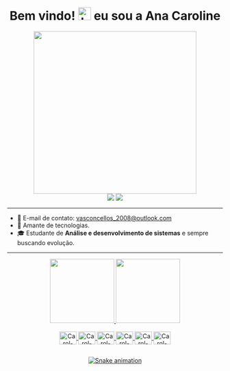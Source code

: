 <h1 align="center">Bem vindo! <img src="https://raw.githubusercontent.com/kaueMarques/kaueMarques/master/hi.gif" height="30" alt="hand saying ola"width="30px" alt="hand_saying_ hi"> eu sou a Ana Caroline</h1>

<div align="center">
   <img height="380em" src="https://c.tenor.com/yAZPoxFg7O4AAAAd/naruto-homework.gif"/>
</div>
<div align="center">
<a href="https://www.instagram.com/anacaroline.vasconcellos/" target="_blank"><img src="https://img.shields.io/badge/Instagram-E4405F?style=for-the-badge&logo=instagram&logoColor=white" target="_blank"></a>
  <a href="https://www.linkedin.com/in/ana-caroline-vasconcellos/" target="_blank"><img src="https://img.shields.io/badge/LinkedIn-0077B5?style=for-the-badge&logo=linkedin&logoColor=white" target="_blank"></a>
</div> 


***
- 📧 E-mail de contato: vasconcellos_2008@outlook.com
- 🎯 Amante de tecnologias.
- 🎓 Estudante de **Análise e desenvolvimento de sistemas** e sempre buscando evolução.

***

<div align="center">
  <a href="https://github.com/JovemDevv">
  <img height="150em" src="https://github-readme-stats.vercel.app/api?username=JovemDevv&show_icons=true&theme=outrun&include_all_commits=true&count_private=true"/>
  <img height="150em" src="https://github-readme-stats.vercel.app/api/top-langs/?username=JovemDevv&layout=compact&langs_count=7&theme=outrun"/>
</div>
  

<div align="center" style="display: inline_block"><br>
 <img align="center" alt="Carol-Lnx" height="30" width="40" src="https://cdn.jsdelivr.net/gh/devicons/devicon/icons/linux/linux-original.svg">
 <img align="center" alt="Carol-Js" height="30" width="40" src="https://cdn.jsdelivr.net/gh/devicons/devicon/icons/javascript/javascript-original.svg">
 <img align="center" alt="Carol-HTML" height="30" width="40" src="https://cdn.jsdelivr.net/gh/devicons/devicon/icons/html5/html5-original-wordmark.svg">
 <img align="center" alt="Carol-CSS" height="30" width="40" src="https://cdn.jsdelivr.net/gh/devicons/devicon/icons/css3/css3-original-wordmark.svg">
 <img align="center" alt="Carol-AdobePht" height="30" width="40" src="https://cdn.jsdelivr.net/gh/devicons/devicon/icons/photoshop/photoshop-line.svg">
 <img align="center" alt="Carol-Python" height="30" width="40" src="https://cdn.jsdelivr.net/gh/devicons/devicon/icons/python/python-original.svg">      
</div>

##

<div align="center">

  ![Snake animation](https://github.com/JovemDevv/JovemDevv/blob/output/github-contribution-grid-snake.svg)
 
</div>
